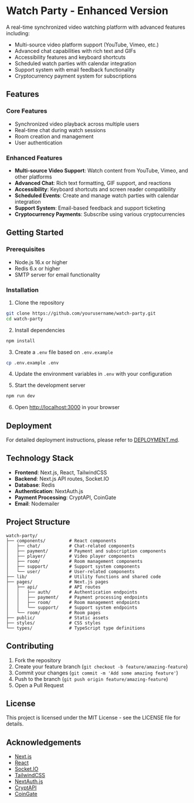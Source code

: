 # Watch Party - Enhanced Version

A real-time synchronized video watching platform with advanced features including:

- Multi-source video platform support (YouTube, Vimeo, etc.)
- Advanced chat capabilities with rich text and GIFs
- Accessibility features and keyboard shortcuts
- Scheduled watch parties with calendar integration
- Support system with email feedback functionality
- Cryptocurrency payment system for subscriptions

## Features

### Core Features
- Synchronized video playback across multiple users
- Real-time chat during watch sessions
- Room creation and management
- User authentication

### Enhanced Features
- **Multi-source Video Support**: Watch content from YouTube, Vimeo, and other platforms
- **Advanced Chat**: Rich text formatting, GIF support, and reactions
- **Accessibility**: Keyboard shortcuts and screen reader compatibility
- **Scheduled Events**: Create and manage watch parties with calendar integration
- **Support System**: Email-based feedback and support ticketing
- **Cryptocurrency Payments**: Subscribe using various cryptocurrencies

## Getting Started

### Prerequisites
- Node.js 16.x or higher
- Redis 6.x or higher
- SMTP server for email functionality

### Installation

1. Clone the repository
```bash
git clone https://github.com/yourusername/watch-party.git
cd watch-party
```

2. Install dependencies
```bash
npm install
```

3. Create a `.env` file based on `.env.example`
```bash
cp .env.example .env
```

4. Update the environment variables in `.env` with your configuration

5. Start the development server
```bash
npm run dev
```

6. Open [http://localhost:3000](http://localhost:3000) in your browser

## Deployment

For detailed deployment instructions, please refer to [DEPLOYMENT.md](DEPLOYMENT.md).

## Technology Stack

- **Frontend**: Next.js, React, TailwindCSS
- **Backend**: Next.js API routes, Socket.IO
- **Database**: Redis
- **Authentication**: NextAuth.js
- **Payment Processing**: CryptAPI, CoinGate
- **Email**: Nodemailer

## Project Structure

```
watch-party/
├── components/         # React components
│   ├── chat/           # Chat-related components
│   ├── payment/        # Payment and subscription components
│   ├── player/         # Video player components
│   ├── room/           # Room management components
│   ├── support/        # Support system components
│   └── user/           # User-related components
├── lib/                # Utility functions and shared code
├── pages/              # Next.js pages
│   ├── api/            # API routes
│   │   ├── auth/       # Authentication endpoints
│   │   ├── payment/    # Payment processing endpoints
│   │   ├── room/       # Room management endpoints
│   │   └── support/    # Support system endpoints
│   └── room/           # Room pages
├── public/             # Static assets
├── styles/             # CSS styles
└── types/              # TypeScript type definitions
```

## Contributing

1. Fork the repository
2. Create your feature branch (`git checkout -b feature/amazing-feature`)
3. Commit your changes (`git commit -m 'Add some amazing feature'`)
4. Push to the branch (`git push origin feature/amazing-feature`)
5. Open a Pull Request

## License

This project is licensed under the MIT License - see the LICENSE file for details.

## Acknowledgements

- [Next.js](https://nextjs.org/)
- [React](https://reactjs.org/)
- [Socket.IO](https://socket.io/)
- [TailwindCSS](https://tailwindcss.com/)
- [NextAuth.js](https://next-auth.js.org/)
- [CryptAPI](https://cryptapi.io/)
- [CoinGate](https://coingate.com/)
